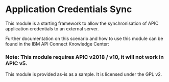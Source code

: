 # Application Credentials Sync

This module is a starting framework to allow the synchronisation of APIC application credentials to an external server.

Further documentation on this scenario and how to use this module can be found in the IBM API Connect Knowledge Center: 


### Note: This module requires APIC v2018 / v10, it will not work in APIC v5.

This module is provided as-is as a sample.
It is licensed under the GPL v2.